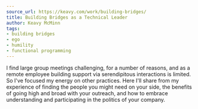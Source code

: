 ```yaml
---
source_url: https://keavy.com/work/building-bridges/
title: Building Bridges as a Technical Leader
author: Keavy McMinn
tags:
- building bridges
- ego
- humility
- functional programming
---
```


I find large group meetings challenging, for a number of reasons, and as a remote employee building support via serendipitous interactions is limited. So I've focused my energy on other practices. Here I'll share from my experience of finding the people you might need on your side, the benefits of going high and broad with your outreach, and how to embrace understanding and participating in the politics of your company. 
